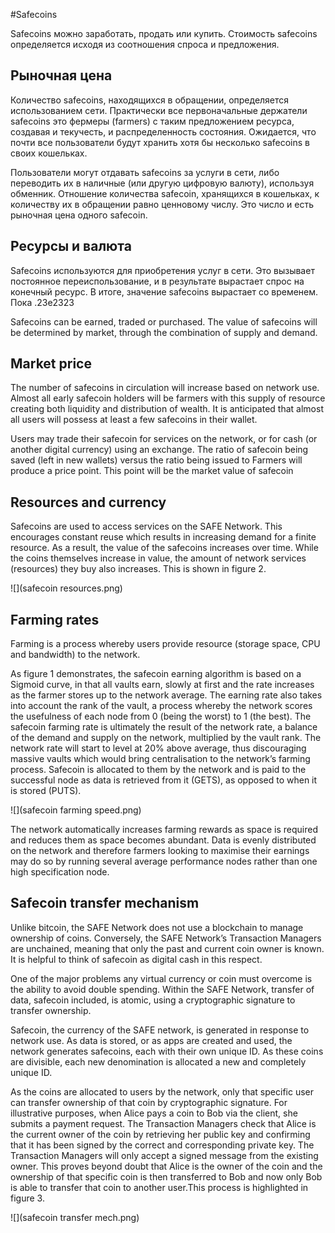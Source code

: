 #Safecoins

Safecoins можно заработать, продать или купить. Стоимость safecoins определяется исходя из соотношения спроса и предложения.

## Рыночная цена
Количество safecoins, находящихся в обращении, определяется использованием сети. Практически все первоначальные держатели safecoins это фермеры (farmers) с таким предложением ресурса, создавая и текучесть, и распределенность состояния. Ожидается, что почти все пользователи будут хранить хотя бы несколько safecoins в своих кошельках.

Пользователи могут отдавать safecoins за услуги в сети, либо переводить их в наличные (или другую цифровую валюту), используя обменник. Отношение количества safecoin, хранящихся в кошельках, к количеству их в обращении равно ценновому числу. Это число и есть рыночная цена одного safecoin.

## Ресурсы и валюта
Safecoins используются для приобретения услуг в сети. Это вызывает постоянное переиспользование, и в результате вырастает спрос на конечный ресурс. В итоге, значение safecoins вырастает со временем. Пока .23e2323


Safecoins can be earned, traded or purchased. The value of safecoins will be determined by market, through the combination of supply and demand.

## Market price
The number of safecoins in circulation will increase based on network use. Almost all early safecoin holders will be farmers with this supply of resource creating both liquidity
and distribution of wealth. It is anticipated that almost all users will possess at least a few safecoins in their wallet.

Users may trade their safecoin for services on the network, or for cash (or another digital currency) using an exchange.
The ratio of safecoin being saved (left in new wallets) versus the ratio being issued to Farmers will produce a price point. This point will be the market value of safecoin

## Resources and currency

Safecoins are used to access services on the SAFE Network. This encourages constant reuse which results in increasing demand for a finite resource. As a result, the value of the safecoins increases over time. While the coins themselves increase in value, the amount of network services (resources) they buy also increases. This is shown in figure 2.

![](safecoin resources.png)

## Farming rates

Farming is a process whereby users provide resource
(storage space, CPU and bandwidth) to the network.

As figure 1 demonstrates, the safecoin earning algorithm is based on a Sigmoid curve,
in that all vaults earn, slowly at first and the rate
increases as the farmer stores up to the network
average. The earning rate also takes into account
the rank of the vault, a process whereby the network
scores the usefulness of each node from 0
(being the worst) to 1 (the best). The safecoin
farming rate is ultimately the result of the network
rate, a balance of the demand and supply
on the network, multiplied by the vault rank.
The network rate will start to level at 20% above
average, thus discouraging massive vaults which
would bring centralisation to the network’s farming
process. Safecoin is allocated to them by the
network and is paid to the successful node as
data is retrieved from it (GETS), as opposed to
when it is stored (PUTS).

![](safecoin farming speed.png)

The network automatically increases farming
rewards as space is required and reduces them
as space becomes abundant. Data is evenly distributed on the network and therefore farmers
looking to maximise their earnings may do so
by running several average performance nodes
rather than one high specification node.

## Safecoin transfer mechanism
Unlike bitcoin, the SAFE Network does not use
a blockchain to manage ownership of coins. Conversely,
the SAFE Network’s Transaction Managers
are unchained, meaning that only the past
and current coin owner is known. It is helpful to
think of safecoin as digital cash in this respect.

One of the major problems any virtual currency
or coin must overcome is the ability
to avoid double spending. Within the SAFE
Network, transfer of data, safecoin included,
is atomic, using a cryptographic signature to
transfer ownership.

Safecoin, the currency of the SAFE network, is generated in response to network use. As data is stored, or as apps are created and used, the network generates safecoins, each with their own  unique ID. As these coins are divisible, each new denomination is allocated a new and completely unique ID.

As the coins are allocated to users by the network, only that specific user can transfer ownership of that coin by cryptographic signature. For illustrative purposes, when Alice pays a coin to Bob via the client, she submits a payment request. The Transaction Managers check that Alice is the current owner of the coin by retrieving her public key and confirming that it has been signed by the correct and corresponding private key. The Transaction Managers will only accept a signed message from the existing owner. This proves beyond doubt that Alice is the owner of the coin and the ownership of that specific coin is then transferred to Bob and now only Bob is able to transfer that coin to another user.This process is highlighted in figure 3.

![](safecoin transfer mech.png)



